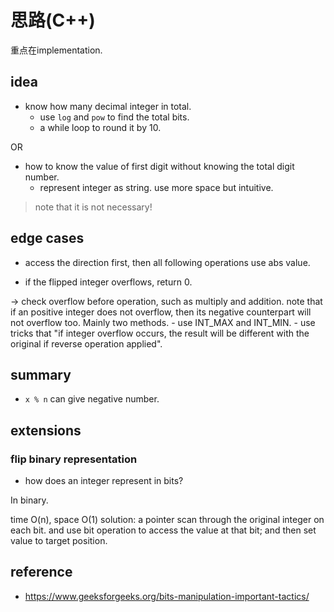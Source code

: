 # 思路(C++)

重点在implementation.

## idea

- know how many decimal integer in total.
    - use `log` and `pow` to find the total bits. 
    - a while loop to round it by 10.

OR

- how to know the value of first digit without knowing the total digit number.
    - represent integer as string. use more space but intuitive.  
> note that it is not necessary!


## edge cases

- access the direction first, then all following operations use abs value. 

- if the flipped integer overflows, return 0. 

-> check overflow before operation, such as multiply and addition. note that if an positive integer does not overflow, then its negative counterpart will not overflow too. Mainly two methods.
    - use INT_MAX and INT_MIN.
    - use tricks that "if integer overflow occurs, the result will be different with the original if reverse operation applied".

## summary

- `x % n` can give negative number.

## extensions

### flip binary representation

- how does an integer represent in bits?

In binary. 

time O(n), space O(1) solution: 
a pointer scan through the original integer on each bit. and use bit operation to access the value at that bit; and then set value to target position.

## reference

- https://www.geeksforgeeks.org/bits-manipulation-important-tactics/